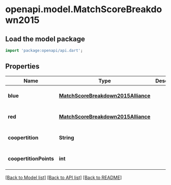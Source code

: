 # openapi.model.MatchScoreBreakdown2015

## Load the model package
```dart
import 'package:openapi/api.dart';
```

## Properties
Name | Type | Description | Notes
------------ | ------------- | ------------- | -------------
**blue** | [**MatchScoreBreakdown2015Alliance**](MatchScoreBreakdown2015Alliance.md) |  | [optional] [default to null]
**red** | [**MatchScoreBreakdown2015Alliance**](MatchScoreBreakdown2015Alliance.md) |  | [optional] [default to null]
**coopertition** | **String** |  | [optional] [default to null]
**coopertitionPoints** | **int** |  | [optional] [default to null]

[[Back to Model list]](../README.md#documentation-for-models) [[Back to API list]](../README.md#documentation-for-api-endpoints) [[Back to README]](../README.md)



